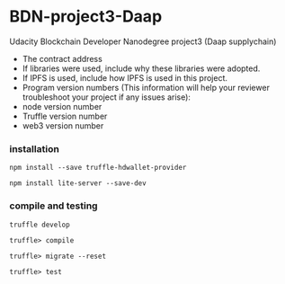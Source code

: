 # BDN-project3-Daap
Udacity Blockchain Developer Nanodegree project3 (Daap supplychain)

- The contract address
- If libraries were used, include why these libraries were adopted.
- If IPFS is used, include how IPFS is used in this project.
- Program version numbers (This information will help your reviewer troubleshoot your project if any issues arise):
- node version number
- Truffle version number
- web3 version number

### installation
`npm install --save truffle-hdwallet-provider`

`npm install lite-server --save-dev`

### compile and testing
`truffle develop`

`truffle> compile`

`truffle> migrate --reset`

`truffle> test`
